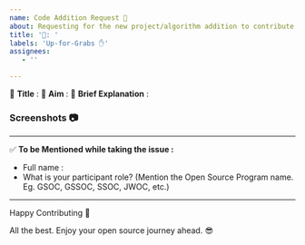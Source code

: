 ```yaml
---
name: Code Addition Request 📜
about: Requesting for the new project/algorithm addition to contribute in this repository.
title: '📃: '
labels: 'Up-for-Grabs ✋'
assignees:
   - ''

---
```


:red_circle: **Title** :
:red_circle: **Aim** :
:red_circle: **Brief Explanation** :


### Screenshots 📷
<!-- Write N/A if not available-->


***********************************************************************
:white_check_mark: **To be Mentioned while taking the issue :**
- Full name : 
- What is your participant role? (Mention the Open Source Program name. Eg. GSOC, GSSOC, SSOC, JWOC, etc.)

***********************************************************************
Happy Contributing 🚀 

All the best. Enjoy your open source journey ahead. 😎